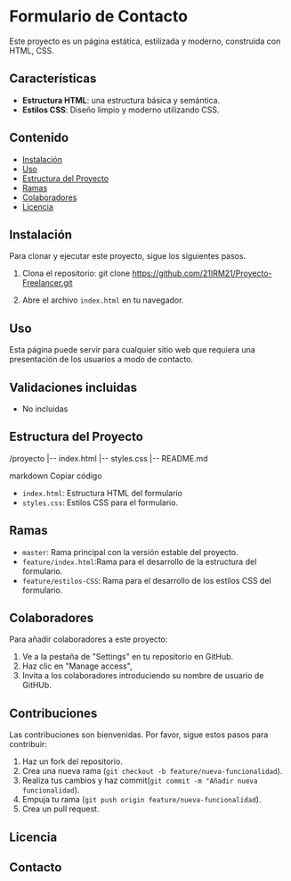 # Formulario de Contacto

Este proyecto es un página estática, estilizada y moderno, construida con HTML, CSS.

## Características

- **Estructura HTML**: una estructura básica y semántica.
- **Estilos CSS**: Diseño limpio y moderno utilizando CSS.

## Contenido
- [Instalación](#instalación)
- [Uso](#uso)
- [Estructura del Proyecto](#estructura-del-proyecto)
- [Ramas](#ramas)
- [Colaboradores](#colaboradores)
- [Licencia](#licencia)

## Instalación

Para clonar y ejecutar este proyecto, sigue los siguientes pasos.

1. Clona el repositorio:
git clone https://github.com/21IRM21/Proyecto-Freelancer.git

2. Abre el archivo `index.html` en tu navegador. 

## Uso

Esta página puede servir para cualquier sitio web que requiera una presentación de los usuarios a modo de contacto.

## Validaciones incluidas

- No incluidas 

## Estructura del Proyecto

/proyecto
|-- index.html
|-- styles.css
|-- README.md

markdown
Copiar código

- `index.html`: Estructura HTML del formulario
- `styles.css`: Estilos CSS para el formulario.

## Ramas

- `master`: Rama principal con la versión estable del proyecto.
- `feature/index.html`:Rama para el desarrollo de la estructura del formulario.
- `feature/estilos-CSS`: Rama para el desarrollo de los estilos CSS del formulario.

## Colaboradores

Para añadir colaboradores a este proyecto:
1. Ve a la pestaña de "Settings" en tu repositorio en GitHub.
2. Haz clic en "Manage access",
3. Invita a los colaboradores introduciendo su nombre de usuario de GitHUb.

## Contribuciones

Las contribuciones son bienvenidas. Por favor, sigue estos pasos para contribuir:

1. Haz un fork del repositorio.
2. Crea una nueva rama (`git checkout -b feature/nueva-funcionalidad`).
3. Realiza tus cambios y haz commit(`git commit -m "Añadir nueva funcionalidad`).
4. Empuja tu rama (`git push origin feature/nueva-funcionalidad`).
5. Crea un pull request.

## Licencia

## Contacto
